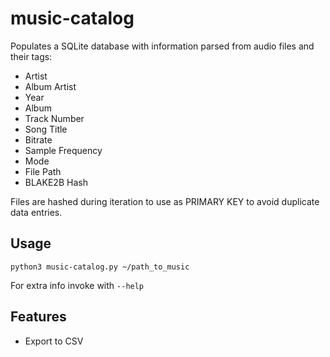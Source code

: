 # music-catalog
Populates a SQLite database with information parsed from audio files and their tags:

- Artist
- Album Artist
- Year
- Album
- Track Number
- Song Title
- Bitrate
- Sample Frequency
- Mode
- File Path
- BLAKE2B Hash

Files are hashed during iteration to use as PRIMARY KEY to avoid duplicate data entries.

## Usage
~~~
python3 music-catalog.py ~/path_to_music
~~~
For extra info invoke with `--help`

## Features
- Export to CSV
